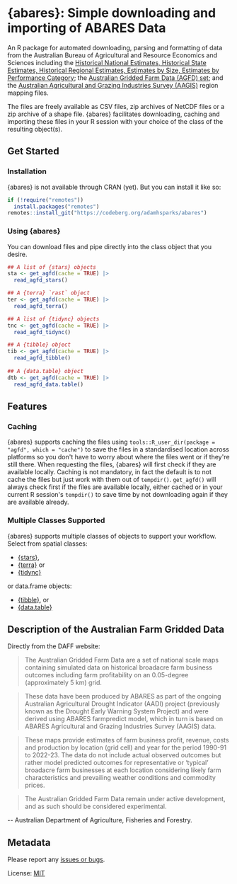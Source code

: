 # {abares}: Simple downloading and importing of ABARES Data

An R package for automated downloading, parsing and formatting of data from the Australian Bureau of Agricultural and Resource Economics and Sciences including the [Historical National Estimates, Historical State Estimates, Historical Regional Estimates,
Estimates by Size, Estimates by Performance Category](https://www.agriculture.gov.au/abares/data/farm-data-portal#data-download);
the [Australian Gridded Farm Data (AGFD) set](https://www.agriculture.gov.au/abares/research-topics/surveys/farm-survey-data/australian-gridded-farm-data); and the [Australian Agricultural and Grazing Industries Survey (AAGIS)](https://www.agriculture.gov.au/abares/research-topics/surveys/farm-survey-data)
region mapping files.

The files are freely available as CSV files, zip archives of NetCDF files or a zip archive of a shape file.
{abares} facilitates downloading, caching and importing these files in your R session with your choice of the class of the resulting object(s).

## Get Started

### Installation

{abares} is not available through CRAN (yet).
But you can install it like so:

```r
if (!require("remotes"))
  install.packages("remotes")
remotes::install_git("https://codeberg.org/adamhsparks/abares")
```

### Using {abares}

You can download files and pipe directly into the class object that you desire.

```r
## A list of {stars} objects
sta <- get_agfd(cache = TRUE) |>
  read_agfd_stars()

## A {terra} `rast` object
ter <- get_agfd(cache = TRUE) |>
  read_agfd_terra()

## A list of {tidync} objects
tnc <- get_agfd(cache = TRUE) |>
  read_agfd_tidync()

## A {tibble} object
tib <- get_agfd(cache = TRUE) |>
  read_agfd_tibble()
  
## A {data.table} object
dtb <- get_agfd(cache = TRUE) |>
  read_agfd_data.table()
```

## Features

### Caching

{abares} supports caching the files using `tools::R_user_dir(package = "agfd", which = "cache")` to save the files in a standardised location across platforms so you don't have to worry about where the files went or if they're still there.
When requesting the files, {abares} will first check if they are available locally.
Caching is not mandatory, in fact the default is to not cache the files but just work with them out of `tempdir()`.
`get_agfd()` will always check first if the files are available locally, either cached or in your current R session's `tempdir()` to save time by not downloading again if they are available already.

### Multiple Classes Supported

{abares} supports multiple classes of objects to support your workflow.
Select from spatial classes:

- [{stars}](https://CRAN.R-project.org/package=stars),
- [{terra}](https://CRAN.R-project.org/package=terra) or
- [{tidync}](https://CRAN.R-project.org/package=tidync)

or data.frame objects:

- [{tibble}](https://CRAN.R-project.org/package=tibble), or
- [{data.table}](https://CRAN.R-project.org/package=data.table)

## Description of the Australian Farm Gridded Data

Directly from the DAFF website:

>The Australian Gridded Farm Data are a set of national scale maps containing simulated data on historical broadacre farm business outcomes including farm profitability on an 0.05-degree (approximately 5 km) grid.

>These data have been produced by ABARES as part of the ongoing Australian Agricultural Drought Indicator (AADI) project (previously known as the Drought Early Warning System Project) and were derived using ABARES farmpredict model, which in turn is based on ABARES Agricultural and Grazing Industries Survey (AAGIS) data.

>These maps provide estimates of farm business profit, revenue, costs and production by location (grid cell) and year for the period 1990-91 to 2022-23. The data do not include actual observed outcomes but rather model predicted outcomes for representative or ‘typical’ broadacre farm businesses at each location considering likely farm characteristics and prevailing weather conditions and commodity prices.

>The Australian Gridded Farm Data remain under active development, and as such should be considered experimental.

-- Australian Department of Agriculture, Fisheries and Forestry.

## Metadata

Please report any [issues or bugs](https://codeberg.org/adamhsparks/agfd/issues).

License: [MIT](LICENSE.md)
